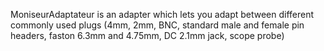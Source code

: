 MoniseurAdaptateur is an adapter which lets you adapt between different commonly used plugs (4mm, 2mm, BNC, standard male and female pin headers, faston 6.3mm and 4.75mm, DC 2.1mm jack, scope probe)

